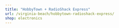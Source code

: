 ```yaml
---
title: "HobbyTown + RadioShack Express"
url: /virginia-beach/hobbytown-radioshack-express/
shop: electronics
---
```

